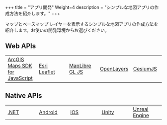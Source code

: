 +++
title = "アプリ開発"
Weight=4
description = "シンプルな地図アプリの作成方法を紹介します。"
+++

マップとベースマップ レイヤーを表示するシンプルな地図アプリの作成方法を紹介します。お使いの開発環境からお選びください。

## Web APIs

<table>
<tbody><tr>
<td style="width:20%"><a href="./create-startup-app-js">ArcGIS Maps SDK for JavaScript</td>
<td style="width:20%"><a href="./create-startup-app-esrileaflet">Esri Leaflet</a></td>
<td style="width:20%"><a href="./create-startup-app-maplibre">MapLibre GL JS</a></td>
<td style="width:20%"><a href="./create-startup-app-openlayers">OpenLayers</a></td>
<td style="width:20%"><a href="./create-startup-app-cesium">CesiumJS</a></td>
</tr></tbody>
</table>

## Native APIs

<table>
<tbody><tr>
<td style="width:20%"><a href="./create-startup-app-dotnet">.NET</a></td>
<td style="width:20%"><a href="./create-startup-app-android">Android</td>
<td style="width:20%"><a href="./create-startup-app-ios">iOS</a></td>
<td style="width:20%"><a href="./create-startup-app-unity">Unity</a></td>
<td style="width:20%"><a href="./create-startup-app-unreal-engine">Unreal Engine</a></td>
</tr></tbody>
</table>


